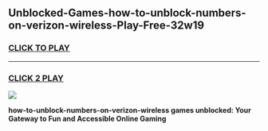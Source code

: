
## Unblocked-Games-how-to-unblock-numbers-on-verizon-wireless-Play-Free-32w19
<h3>
<a href="https://premium76.site?title=how-to-unblock-numbers-on-verizon-wireless&ref=12A">CLICK TO PLAY</a></h3>
<hr>

<h3>
<a href="https://premium76.site?title=how-to-unblock-numbers-on-verizon-wireless&ref=12A">CLICK 2 PLAY</a>
  
</h3>

<a href="https://premium76.site?title=how-to-unblock-numbers-on-verizon-wireless&ref=12A"><img src="https://clearcache.store/games.png"></a>


**how-to-unblock-numbers-on-verizon-wireless games unblocked: Your Gateway to Fun and Accessible Online Gaming**
